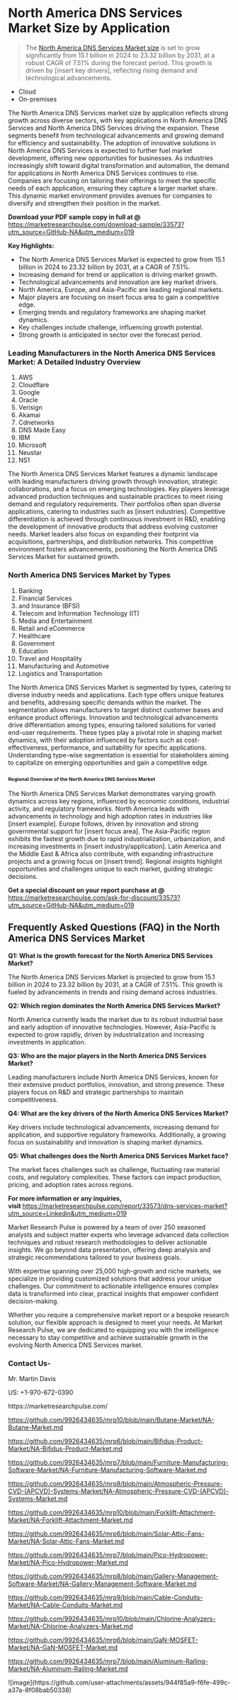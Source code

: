 <h1>North America DNS Services Market&nbsp;Size by Application</h1><blockquote><p>The <a href="https://marketresearchpulse.com/download-sample/33573?utm_source=GitHub-NA&amp;utm_medium=019">North America DNS Services Market size</a> is set to grow significantly from 15.1 billion in 2024 to 23.32 billion by 2031, at a robust CAGR of 7.51% during the forecast period. This growth is driven by [insert key drivers], reflecting rising demand and technological advancements.</p></blockquote><ul><li>Cloud <li> On-premises</li></ul><p>The North America DNS Services market size by application reflects strong growth across diverse sectors, with key applications in North America DNS Services and North America DNS Services driving the expansion. These segments benefit from technological advancements and growing demand for efficiency and sustainability. The adoption of innovative solutions in North America DNS Services is expected to further fuel market development, offering new opportunities for businesses. As industries increasingly shift toward digital transformation and automation, the demand for applications in North America DNS Services continues to rise. Companies are focusing on tailoring their offerings to meet the specific needs of each application, ensuring they capture a larger market share. This dynamic market environment provides avenues for companies to diversify and strengthen their position in the market.</p><p><strong>Download your PDF sample copy in full at @ </strong><a href="https://marketresearchpulse.com/download-sample/33573?utm_source=GitHub-NA&amp;utm_medium=019">https://marketresearchpulse.com/download-sample/33573?utm_source=GitHub-NA&amp;utm_medium=019</a></p><p><strong>Key Highlights: </strong></p><ul><li>The North America DNS Services Market is expected to grow from 15.1 billion in 2024 to 23.32 billion by 2031, at a CAGR of 7.51%.</li><li>Increasing demand for trend or application is driving market growth.</li><li>Technological advancements and innovation are key market drivers.</li><li>North America, Europe, and Asia-Pacific are leading regional markets.</li><li>Major players are focusing on insert focus area to gain a competitive edge.</li><li>Emerging trends and regulatory frameworks are shaping market dynamics.</li><li>Key challenges include challenge, influencing growth potential.</li><li>Strong growth is anticipated in sector over the forecast period.</li></ul><h3>Leading Manufacturers in the North America DNS Services Market: A Detailed Industry Overview</h3><ol><li>AWS</li><li>Cloudflare</li><li>Google</li><li>Oracle</li><li>Verisign</li><li>Akamai</li><li>Cdnetworks</li><li>DNS Made Easy</li><li>IBM</li><li>Microsoft</li><li>Neustar</li><li>NS1</li></ol><div class="flex max-w-full flex-col flex-grow"><div class="min-h-8 text-message flex w-full flex-col items-end gap-2 whitespace-normal break-words [.text-message+&amp;]:mt-5" dir="auto" data-message-author-role="assistant" data-message-id="fd8432e4-4910-450d-b182-61b7bfb0a01f" data-message-model-slug="gpt-4o"><div class="flex w-full flex-col gap-1 empty:hidden first:pt-[3px]"><div class="markdown prose w-full break-words dark:prose-invert light"><p>The North America DNS Services Market features a dynamic landscape with leading manufacturers driving growth through innovation, strategic collaborations, and a focus on emerging technologies. Key players leverage advanced production techniques and sustainable practices to meet rising demand and regulatory requirements. Their portfolios often span diverse applications, catering to industries such as [insert industries]. Competitive differentiation is achieved through continuous investment in R&amp;D, enabling the development of innovative products that address evolving customer needs. Market leaders also focus on expanding their footprint via acquisitions, partnerships, and distribution networks. This competitive environment fosters advancements, positioning the North America DNS Services Market for sustained growth.</p></div></div></div></div><h3>North America DNS Services Market by Types</h3><ol><li>Banking <li> Financial Services <li> and Insurance (BFSI) <li> Telecom and Information Technology (IT) <li> Media and Entertainment <li> Retail and eCommerce <li> Healthcare <li> Government <li> Education <li> Travel and Hospitality <li> Manufacturing and Automotive <li> Logistics and Transportation</li></ol><div class="flex max-w-full flex-col flex-grow"><div class="min-h-8 text-message flex w-full flex-col items-end gap-2 whitespace-normal break-words [.text-message+&amp;]:mt-5" dir="auto" data-message-author-role="assistant" data-message-id="084470be-0bb7-4664-bddf-5156b4f41249" data-message-model-slug="gpt-4o-mini"><div class="flex w-full flex-col gap-1 empty:hidden first:pt-[3px]"><div class="markdown prose w-full break-words dark:prose-invert light"><p>The North America DNS Services Market is segmented by types, catering to diverse industry needs and applications. Each type offers unique features and benefits, addressing specific demands within the market. The segmentation allows manufacturers to target distinct customer bases and enhance product offerings. Innovation and technological advancements drive differentiation among types, ensuring tailored solutions for varied end-user requirements. These types play a pivotal role in shaping market dynamics, with their adoption influenced by factors such as cost-effectiveness, performance, and suitability for specific applications. Understanding type-wise segmentation is essential for stakeholders aiming to capitalize on emerging opportunities and gain a competitive edge.</p></div></div></div></div><h3><span style="font-size: 11px;">Regional Overview of the North America DNS Services Market</span></h3><div class="flex max-w-full flex-col flex-grow"><div class="min-h-8 text-message flex w-full flex-col items-end gap-2 whitespace-normal break-words [.text-message+&amp;]:mt-5" dir="auto" data-message-author-role="assistant" data-message-id="e9038762-ce64-4e30-91c9-9bd413514231" data-message-model-slug="gpt-4o-mini"><div class="flex w-full flex-col gap-1 empty:hidden first:pt-[3px]"><div class="markdown prose w-full break-words dark:prose-invert light"><p>The North America DNS Services Market demonstrates varying growth dynamics across key regions, influenced by economic conditions, industrial activity, and regulatory frameworks. North America leads with advancements in technology and high adoption rates in industries like [insert example]. Europe follows, driven by innovation and strong governmental support for [insert focus area]. The Asia-Pacific region exhibits the fastest growth due to rapid industrialization, urbanization, and increasing investments in [insert industry/application]. Latin America and the Middle East &amp; Africa also contribute, with expanding infrastructure projects and a growing focus on [insert trend]. Regional insights highlight opportunities and challenges unique to each market, guiding strategic decisions.</p></div></div></div></div><p><strong>Get a special discount on your report purchase at @ </strong><a href="https://marketresearchpulse.com/ask-for-discount/33573?utm_source=GitHub-NA&amp;utm_medium=019">https://marketresearchpulse.com/ask-for-discount/33573?utm_source=GitHub-NA&amp;utm_medium=019</a></p><h2>Frequently Asked Questions (FAQ) in the North America DNS Services Market</h2><p><strong>Q1: What is the growth forecast for the North America DNS Services Market?</strong></p><p>The North America DNS Services Market is projected to grow from 15.1 billion in 2024 to 23.32 billion by 2031, at a CAGR of 7.51%. This growth is fueled by advancements in trends and rising demand across industries.</p><p><strong>Q2: Which region dominates the North America DNS Services Market?</strong></p><p>North America currently leads the market due to its robust industrial base and early adoption of innovative technologies. However, Asia-Pacific is expected to grow rapidly, driven by industrialization and increasing investments in application.</p><p><strong>Q3: Who are the major players in the North America DNS Services Market?</strong></p><p>Leading manufacturers include North America DNS Services, known for their extensive product portfolios, innovation, and strong presence. These players focus on R&amp;D and strategic partnerships to maintain competitiveness.</p><p><strong>Q4: What are the key drivers of the North America DNS Services Market?</strong></p><p>Key drivers include technological advancements, increasing demand for application, and supportive regulatory frameworks. Additionally, a growing focus on sustainability and innovation is shaping market dynamics.</p><p><strong>Q5: What challenges does the North America DNS Services Market face?</strong></p><p>The market faces challenges such as challenge, fluctuating raw material costs, and regulatory complexities. These factors can impact production, pricing, and adoption rates across regions.</p><p><strong>For more information or any inquiries, visit&nbsp;</strong><a href="https://marketresearchpulse.com/report/33573/dns-services-market?utm_source=Linkedin&utm_medium=019">https://marketresearchpulse.com/report/33573/dns-services-market?utm_source=Linkedin&utm_medium=019</a></p><p>Market Research Pulse is powered by a team of over 250 seasoned analysts and subject matter experts who leverage advanced data collection techniques and robust research methodologies to deliver actionable insights. We go beyond data presentation, offering deep analysis and strategic recommendations tailored to your business goals.</p><p>With expertise spanning over 25,000 high-growth and niche markets, we specialize in providing customized solutions that address your unique challenges. Our commitment to actionable intelligence ensures complex data is transformed into clear, practical insights that empower confident decision-making.</p><p>Whether you require a comprehensive market report or a bespoke research solution, our flexible approach is designed to meet your needs. At Market Research Pulse, we are dedicated to equipping you with the intelligence necessary to stay competitive and achieve sustainable growth in the evolving North America DNS Services market.</p><h3><strong>Contact Us-</strong></h3><p>Mr. Martin Davis</p><p>US: +1-970-672-0390</p><p>https://marketresearchpulse.com/</p><p><a href="https://github.com/9926434635/mrp10/blob/main/Butane-Market/NA-Butane-Market.md">https://github.com/9926434635/mrp10/blob/main/Butane-Market/NA-Butane-Market.md</a></p><p><a href="https://github.com/9926434635/mrp6/blob/main/Bifidus-Product-Market/NA-Bifidus-Product-Market.md">https://github.com/9926434635/mrp6/blob/main/Bifidus-Product-Market/NA-Bifidus-Product-Market.md</a></p><p><a href="https://github.com/9926434635/mrp7/blob/main/Furniture-Manufacturing-Software-Market/NA-Furniture-Manufacturing-Software-Market.md">https://github.com/9926434635/mrp7/blob/main/Furniture-Manufacturing-Software-Market/NA-Furniture-Manufacturing-Software-Market.md</a></p><p><a href="https://github.com/9926434635/mrp8/blob/main/Atmospheric-Pressure-CVD-(APCVD)-Systems-Market/NA-Atmospheric-Pressure-CVD-(APCVD)-Systems-Market.md">https://github.com/9926434635/mrp8/blob/main/Atmospheric-Pressure-CVD-(APCVD)-Systems-Market/NA-Atmospheric-Pressure-CVD-(APCVD)-Systems-Market.md</a></p><p><a href="https://github.com/9926434635/mrp10/blob/main/Forklift-Attachment-Market/NA-Forklift-Attachment-Market.md">https://github.com/9926434635/mrp10/blob/main/Forklift-Attachment-Market/NA-Forklift-Attachment-Market.md</a></p><p><a href="https://github.com/9926434635/mrp6/blob/main/Solar-Attic-Fans-Market/NA-Solar-Attic-Fans-Market.md">https://github.com/9926434635/mrp6/blob/main/Solar-Attic-Fans-Market/NA-Solar-Attic-Fans-Market.md</a></p><p><a href="https://github.com/9926434635/mrp7/blob/main/Pico-Hydropower-Market/NA-Pico-Hydropower-Market.md">https://github.com/9926434635/mrp7/blob/main/Pico-Hydropower-Market/NA-Pico-Hydropower-Market.md</a></p><p><a href="https://github.com/9926434635/mrp8/blob/main/Gallery-Management-Software-Market/NA-Gallery-Management-Software-Market.md">https://github.com/9926434635/mrp8/blob/main/Gallery-Management-Software-Market/NA-Gallery-Management-Software-Market.md</a></p><p><a href="https://github.com/9926434635/mrp9/blob/main/Cable-Conduits-Market/NA-Cable-Conduits-Market.md">https://github.com/9926434635/mrp9/blob/main/Cable-Conduits-Market/NA-Cable-Conduits-Market.md</a></p><p><a href="https://github.com/9926434635/mrp10/blob/main/Chlorine-Analyzers-Market/NA-Chlorine-Analyzers-Market.md">https://github.com/9926434635/mrp10/blob/main/Chlorine-Analyzers-Market/NA-Chlorine-Analyzers-Market.md</a></p><p><a href="https://github.com/9926434635/mrp6/blob/main/GaN-MOSFET-Market/NA-GaN-MOSFET-Market.md">https://github.com/9926434635/mrp6/blob/main/GaN-MOSFET-Market/NA-GaN-MOSFET-Market.md</a></p><p><a href="https://github.com/9926434635/mrp7/blob/main/Aluminum-Railing-Market/NA-Aluminum-Railing-Market.md">https://github.com/9926434635/mrp7/blob/main/Aluminum-Railing-Market/NA-Aluminum-Railing-Market.md</a></p>
![image](https://github.com/user-attachments/assets/944f85a9-f6fe-499c-a37a-8f08bab50338)
